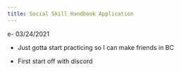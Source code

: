 ```yaml
---
title: Social Skill Handbook Application
---
```

e- 03/24/2021
-   Just gotta start practicing so I can make friends in BC
    

-   First start off with discord
    